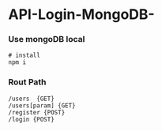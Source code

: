 # API-Login-MongoDB-
### Use mongoDB local
``` 
# install
npm i
```
### Rout Path
``` 
/users  {GET}
/users[param] {GET}
/register {POST}
/login {POST}
```
